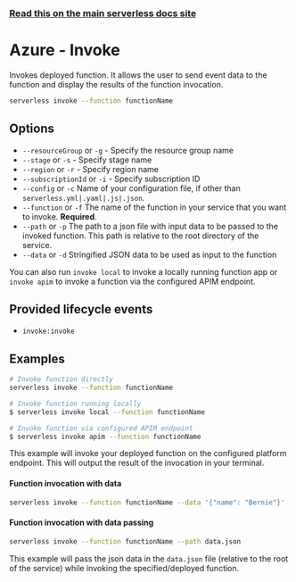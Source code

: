 <!--
title: Serverless Framework Commands - Azure Functions - Invoke
menuText: invoke
menuOrder: 4
description: Invoke an Azure Functions Function using the Serverless Framework
layout: Doc
-->

<!-- DOCS-SITE-LINK:START automatically generated  -->

### [Read this on the main serverless docs site](https://www.serverless.com/framework/docs/providers/azure/cli-reference/invoke)

<!-- DOCS-SITE-LINK:END -->

# Azure - Invoke

Invokes deployed function. It allows the user to send event data to the function and display the results of the function invocation.

```bash
serverless invoke --function functionName
```

## Options

- `--resourceGroup` or `-g` - Specify the resource group name
- `--stage` or `-s` - Specify stage name
- `--region` or `-r` - Specify region name
- `--subscriptionId` or `-i` - Specify subscription ID
- `--config` or `-c` Name of your configuration file, if other than `serverless.yml|.yaml|.js|.json`.
- `--function` or `-f` The name of the function in your service that you want to invoke. **Required**.
- `--path` or `-p` The path to a json file with input data to be passed to the invoked function. This path is relative to the root directory of the service.
- `--data` or `-d` Stringified JSON data to be used as input to the function

You can also run `invoke local` to invoke a locally running function app or `invoke apim` to invoke a function via the configured APIM endpoint.

## Provided lifecycle events

- `invoke:invoke`

## Examples

```bash
# Invoke function directly
serverless invoke --function functionName
```

```bash
# Invoke function running locally
$ serverless invoke local --function functionName
```

```bash
# Invoke function via configured APIM endpoint
$ serverless invoke apim --function functionName
```

This example will invoke your deployed function on the configured platform endpoint. This will output the result of the invocation in your terminal.

#### Function invocation with data

```bash
serverless invoke --function functionName --data '{"name": "Bernie"}'
```

#### Function invocation with data passing

```bash
serverless invoke --function functionName --path data.json
```

This example will pass the json data in the `data.json` file (relative to the
root of the service) while invoking the specified/deployed function.
